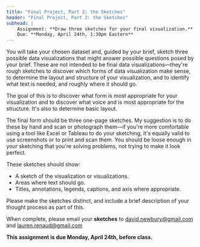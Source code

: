 ```yaml
---
title: "Final Project, Part 2: the Sketches"
header: "Final Project, Part 2: the Sketches"
subhead: |
    Assignment: **Draw three sketches for your final visualization.**  
    Due: **Monday, April 24th, 1:30pm Eastern**
---
```


You will take your chosen dataset and, guided by your brief, sketch three possible data visualizations that might answer possible questions posed by your brief.   These are not intended to be final data visualizations—they're rough sketches to discover which forms of data visualization make sense, to determine the layout and structure of your visualization, and to identify what text is needed, and roughly where it should go.

The goal of this is to discover what form is most appropriate for your visualization and to discover what voice and is most appropriate for the structure.  It's also to determine basic layout.

The final form should be three one-page sketches.  My suggestion is to do these by hand and scan or photograph them—if you're more comfortable using a tool like Excel or Tableau to do your sketching, it's equally valid to use screenshots or to print and scan them.  You should be loose enough in your sketching that you're solving problems, not trying to make it look perfect.



These sketches should show:

* A sketch of the visualization or visualizations.
* Areas where text should go.  
* Titles, annotations, legends, captions, and axis where appropriate.

Please make the sketches distinct, and include a brief description of your thought process as part of this.


When complete, please email your **sketches** to <david.newbury@gmail.com> and <lauren.renaud@gmail.com> 

**This assignment is due Monday, April 24th, before class.**
